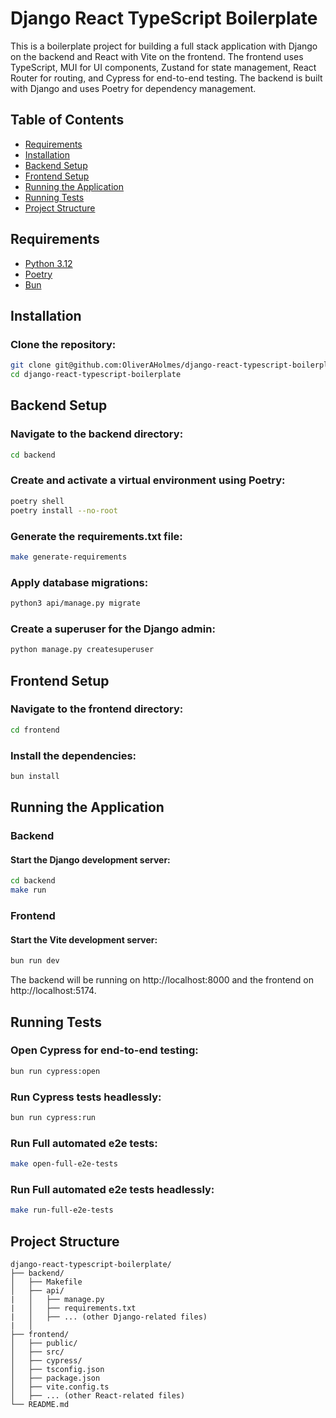 # Django React TypeScript Boilerplate

This is a boilerplate project for building a full stack application with Django on the backend and React with Vite on the frontend. The frontend uses TypeScript, MUI for UI components, Zustand for state management, React Router for routing, and Cypress for end-to-end testing. The backend is built with Django and uses Poetry for dependency management.

## Table of Contents

- [Requirements](#requirements)
- [Installation](#installation)
- [Backend Setup](#backend-setup)
- [Frontend Setup](#frontend-setup)
- [Running the Application](#running-the-application)
- [Running Tests](#running-tests)
- [Project Structure](#project-structure)

## Requirements

- [Python 3.12](https://www.python.org/downloads/)
- [Poetry](https://python-poetry.org/docs/)
- [Bun](https://bun.sh/)

## Installation

### Clone the repository:

```sh
git clone git@github.com:OliverAHolmes/django-react-typescript-boilerplate.git
cd django-react-typescript-boilerplate
```

## Backend Setup

### Navigate to the backend directory:

```sh
cd backend
```

### Create and activate a virtual environment using Poetry:

```sh
poetry shell
poetry install --no-root
```

### Generate the requirements.txt file:

```sh
make generate-requirements
```

### Apply database migrations:

```sh
python3 api/manage.py migrate
```

### Create a superuser for the Django admin:

```sh
python manage.py createsuperuser 
```

## Frontend Setup

### Navigate to the frontend directory:

```sh
cd frontend
```

### Install the dependencies:

```sh
bun install
```

## Running the Application

### Backend

#### Start the Django development server:

```sh
cd backend
make run 
```

### Frontend

#### Start the Vite development server:

```sh
bun run dev
```

The backend will be running on http://localhost:8000 and the frontend on http://localhost:5174.

## Running Tests

### Open Cypress for end-to-end testing:

```sh
bun run cypress:open
```

### Run Cypress tests headlessly:

```sh
bun run cypress:run
```

### Run Full automated e2e tests:

```sh
make open-full-e2e-tests
```

### Run Full automated e2e tests headlessly:

```sh
make run-full-e2e-tests
```

## Project Structure

```plaintext
django-react-typescript-boilerplate/
├── backend/
│   ├── Makefile
│   ├── api/
|   │   ├── manage.py
|   │   ├── requirements.txt
|   │   ├── ... (other Django-related files)
|   │
├── frontend/
│   ├── public/
│   ├── src/
│   ├── cypress/
│   ├── tsconfig.json
│   ├── package.json
│   ├── vite.config.ts
│   ├── ... (other React-related files)
└── README.md
```
